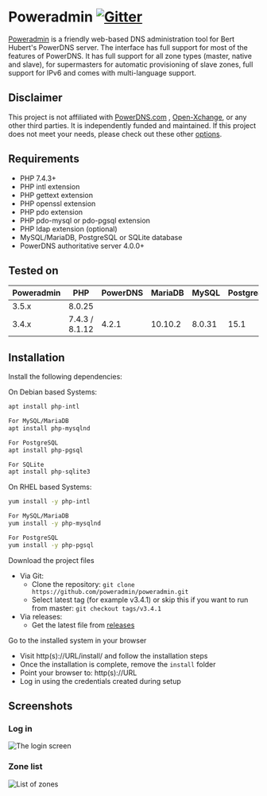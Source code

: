 # Poweradmin [![Gitter](https://badges.gitter.im/poweradmin/poweradmin.svg)](https://gitter.im/poweradmin/poweradmin?utm_source=badge&utm_medium=badge&utm_campaign=pr-badge)

[Poweradmin](https://www.poweradmin.org) is a friendly web-based DNS administration tool for Bert Hubert's PowerDNS server. The interface has full support for most of the features of PowerDNS. It has full support for all zone types (master,  native and  slave), for  supermasters for automatic provisioning of slave zones, full support for IPv6 and comes with multi-language support.

## Disclaimer

This project is not affiliated with [PowerDNS.com](https://www.powerdns.com/index.html)
, [Open-Xchange](https://www.open-xchange.com), or any other third parties.
It is independently funded and maintained. If this project does not meet your needs, please check out these
other [options](https://github.com/PowerDNS/pdns/wiki/WebFrontends).

## Requirements
* PHP 7.4.3+
* PHP intl extension
* PHP gettext extension
* PHP openssl extension
* PHP pdo extension
* PHP pdo-mysql or pdo-pgsql extension
* PHP ldap extension (optional)
* MySQL/MariaDB, PostgreSQL or SQLite database
* PowerDNS authoritative server 4.0.0+

## Tested on
| Poweradmin | PHP            | PowerDNS | MariaDB | MySQL  | PostgreSQL | SQLite |
|------------|----------------|----------|---------|--------|------------|--------|
| 3.5.x      | 8.0.25         |          |         |        |            | 3.34.1 |
| 3.4.x      | 7.4.3 / 8.1.12 | 4.2.1    | 10.10.2 | 8.0.31 | 15.1       | 3.34.1 |

## Installation
Install the following dependencies:

On Debian based Systems:
```sh
apt install php-intl

For MySQL/MariaDB
apt install php-mysqlnd

For PostgreSQL
apt install php-pgsql

For SQLite
apt install php-sqlite3
```

On RHEL based Systems:
```sh
yum install -y php-intl

For MySQL/MariaDB
yum install -y php-mysqlnd

For PostgreSQL
yum install -y php-pgsql
```

Download the project files
* Via Git:
  * Clone the repository: ```git clone https://github.com/poweradmin/poweradmin.git```
  * Select latest tag (for example v3.4.1) or skip this if you want to run from master: ```git checkout tags/v3.4.1```
* Via releases:
  * Get the latest file from [releases](https://github.com/poweradmin/poweradmin/releases)

Go to the installed system in your browser
* Visit http(s)://URL/install/ and follow the installation steps
* Once the installation is complete, remove the `install` folder
* Point your browser to: http(s)://URL
* Log in using the credentials created during setup

## Screenshots
### Log in
![The login screen](https://www.poweradmin.org/screenshots/ignite_login.png)
### Zone list
![List of zones](https://www.poweradmin.org/screenshots/ignite_zone_list.png)
